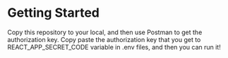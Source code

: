 # Getting Started

Copy this repository to your local, and then use Postman to get the authorization key. Copy paste the authorization key that you get to REACT_APP_SECRET_CODE variable in .env files, and then you can run it!

